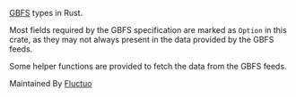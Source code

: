 
[GBFS](https://gbfs.org/) types in Rust.

Most fields required by the GBFS specification are marked as `Option` in this crate, as they may not always present in the data provided by the GBFS feeds.

Some helper functions are provided to fetch the data from the GBFS feeds.

Maintained By [Fluctuo](https://fluctuo.com)